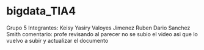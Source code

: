 # bigdata_TIA4
Grupo 5
Integrantes:
Keisy Yasiry Valoyes Jimenez
Ruben  Dario Sanchez Smith
comentario: profe revisando al parecer no se subio el video asi que lo vuelvo a subir y actualizar el documento
